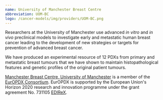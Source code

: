 ```yaml
---
name: University of Manchester Breast Centre
abbreviation: UOM-BC
logo: /cancer-models/img/providers/UOM-BC.png
---
```


Researchers at the University of Manchester use advanced _in vitro_ and _in vivo_ preclinical models to investigate early and metastatic human breast cancer leading to the development of new strategies or targets for prevention of advanced breast cancer.

We have produced an experimental resource of 12 PDXs from primary and metastatic breast tumours that we have shown to maintain histopathological features and genetic profiles of the original patient tumours.

[Manchester Breast Centre, University of Manchester](http://www.breastcentre.manchester.ac.uk/) is a member of the [EurOPDX Consortium](http://www.europdx.eu). EurOPDX is supported by the European Union's Horizon 2020 research and innovation programme under the grant agreement No. 731105 [EDIReX](https://cordis.europa.eu/project/rcn/212589_en.html).
